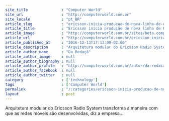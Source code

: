 ```yaml
---
site_title               : "Computer World"
site_url                 : "http://computerworld.com.br"
site_locale              : "pt_BR"
article_slug             : "ericsson-inicia-producao-de-nova-linha-de-erb-para-redes-moveis-no-brasil"
article_title            : "Ericsson inicia produção de nova linha de ERB para redes móveis no Brasil"
article_image            : "http://computerworld.com.br/sites/beta.computerworld.com.br/files/news_articles/radio-tower.jpg"
article_url              : "http://computerworld.com.br/ericsson-inicia-producao-de-nova-linha-de-erb-para-redes-moveis-no-brasil"
article_published_at     : "2016-12-13T17:13:00-02:00"
article_description      : "Arquitetura modular do Ericsson Radio System transforma a maneira com que as redes móveis são desenvolvidas, diz a empresa..."
article_author_name      : "Da Redaçã"
article_author_image     : null
article_author_biography : null
article_author_profile   : "http://computerworld.com.br/autor/da-redacao"
article_author_facebook  : null
article_author_twitter   : null
category                 : ['technology']
tags                     : ['Computer World']
permalink                : "/:categories/ericsson-inicia-producao-de-nova-linha-de-erb-para-redes-moveis-no-brasil/"
layout                   : post
---
```


Arquitetura modular do Ericsson Radio System transforma a maneira com que as redes móveis são desenvolvidas, diz a empresa...
